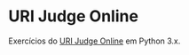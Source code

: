 # URI Judge Online

Exercícios do [URI Judge Online][1] em Python 3.x.

[1]: https://www.urionlinejudge.com.br/
